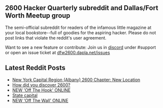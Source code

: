 ## 2600 Hacker Quarterly subreddit and Dallas/Fort Worth Meetup group
The semi-official subreddit for readers of the infamous little magazine at your local bookstore--full of goodies for the aspiring hacker. Please do not post links that violate the reddit's user agreement.

Want to see a new feature or contribute: 
Join us in [discord](https://dfw2600.dapla.net/chat) under #support or open an issue ticket at [dfw2600.dapla.net/issues](https://dfw2600.dapla.net/issues)

## Latest Reddit Posts
<!-- BLOG-POST-LIST:START -->
- [New York Capital Region (Albany) 2600 Chapter: New Location](https://www.reddit.com/r/2600/comments/1bnu3v5/new_york_capital_region_albany_2600_chapter_new/)
- [How did you discover 2600?](https://www.reddit.com/r/2600/comments/1bmmqr9/how_did_you_discover_2600/)
- [NEW 'Off The Hook' ONLINE](https://2600.com/hook/20-03-2024)
- [State capital](https://www.reddit.com/r/2600/comments/1bjld8j/state_capital/)
- [NEW 'Off The Wall' ONLINE](https://2600.com/wall/19-03-2024)
<!-- BLOG-POST-LIST:END -->
